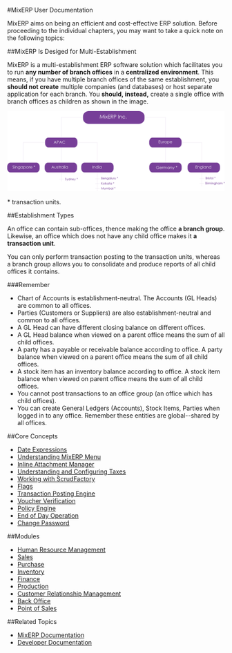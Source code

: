 #MixERP User Documentation

MixERP aims on being an efficient and cost-effective ERP solution. Before proceeding to the individual chapters, 
you may want to take a quick note on the following topics:

##MixERP Is Desiged for Multi-Establishment

MixERP is a multi-establishment ERP software solution which facilitates you to run **any number of branch offices** 
in a **centralized environment**. This means, if you have multiple branch offices of the same establishment, 
you **should not create** multiple companies (and databases) or host separate application for each branch. 
You **should, instead,** create a single office with branch offices as children as shown in the image.

![Establishment](images/establishment.png)

<span class="secondary label">* transaction units.</span>

##Establishment Types

An office can contain sub-offices, thence making the office **a branch group**. Likewise, an office which does not
have any child office makes it **a transaction unit**.

You can only perform transaction posting to the transaction units, whereas a branch group allows you to consolidate
and produce reports of all child offices it contains.

###Remember
* Chart of Accounts is establishment-neutral. The Accounts (GL Heads) are common to all offices.
* Parties (Customers or Suppliers) are also establishment-neutral and common to all offices.
* A GL Head can have different closing balance on different offices.
* A GL Head balance when viewed on a parent office means the sum of all child offices.
* A party has a payable or receivable balance according to office.
  A party balance when viewed on a parent office means the sum of all child offices.
* A stock item has an inventory balance according to office.
  A stock item balance when viewed on parent office means the sum of all child offices.
* You cannot post transactions to an office group (an office which has child offices).
* You can create General Ledgers (Accounts), Stock Items, Parties when logged in to any office. 
  Remember these entities are global--shared by all offices. 



##Core Concepts
- [Date Expressions](core-concepts/date-expressions.md)
- [Understanding MixERP Menu](core-concepts/understanding-menu.md)
- [Inline Attachment Manager](core-concepts/inline-attachment-manager.md)
- [Understanding and Configuring Taxes](core-concepts/understanding-and-configuring-taxes.md)
- [Working with ScrudFactory](core-concepts/scrud-factory.md)
- [Flags](core-concepts/flags.md)
- [Transaction Posting Engine](core-concepts/transaction-posting-engine.md)
- [Voucher Verification](core-concepts/voucher-verification.md)
- [Policy Engine](core-concepts/policy-engine.md)
- [End of Day Operation](core-concepts/eod-operation.md)
- [Change Password](core-concepts/change-password.md)

##Modules
- [Human Resource Management](human-resource-management/index.md)
- [Sales](sales/index.md)
- [Purchase](purchase/index.md)
- [Inventory](inventory/index.md)
- [Finance](finance/index.md)
- [Production](production/index.md)
- [Customer Relationship Management](crm/index.md)
- [Back Office](back-office/index.md)
- [Point of Sales](point-of-sales/index.md)

##Related Topics
* [MixERP Documentation](../index.md)
* [Developer Documentation](../developer/index.md)